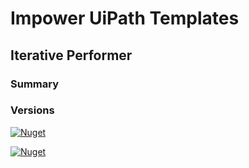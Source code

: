 # Impower UiPath Templates


## Iterative Performer
### Summary

### Versions
[![Nuget](https://img.shields.io/nuget/v/Impower.Templates.IterativePerformer.VB.Legacy?label=VB%20%2F%20Legacy&style=flat-square)](https://www.nuget.org/packages/Impower.Templates.IterativePerformer.VB.Legacy)

[![Nuget](https://img.shields.io/nuget/v/Impower.Templates.IterativePerformer.CSharp.Windows?label=C%23%20%2F%20Windows&style=flat-square)](https://www.nuget.org/packages/Impower.Templates.IterativePerformer.CSharp.Windows)

